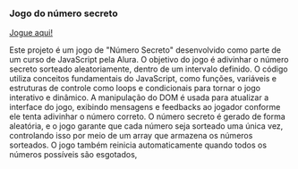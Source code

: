 ### Jogo do número secreto
[Jogue aqui!](https://enzoguinossi.github.io/Jogo-do-numero-secreto/)

Este projeto é um jogo de "Número Secreto" desenvolvido como parte de um curso de JavaScript pela Alura. O objetivo do jogo é adivinhar o número secreto sorteado aleatoriamente, dentro de um intervalo definido. O código utiliza conceitos fundamentais do JavaScript, como funções, variáveis e estruturas de controle como loops e condicionais para tornar o jogo interativo e dinâmico.
  A manipulação do DOM é usada para atualizar a interface do jogo, exibindo mensagens e feedbacks ao jogador conforme ele tenta adivinhar o número correto. O número secreto é gerado de forma aleatória, e o jogo garante que cada número seja sorteado uma única vez, controlando isso por meio de um array que armazena os números sorteados. O jogo também reinicia automaticamente quando todos os números possíveis são esgotados,
